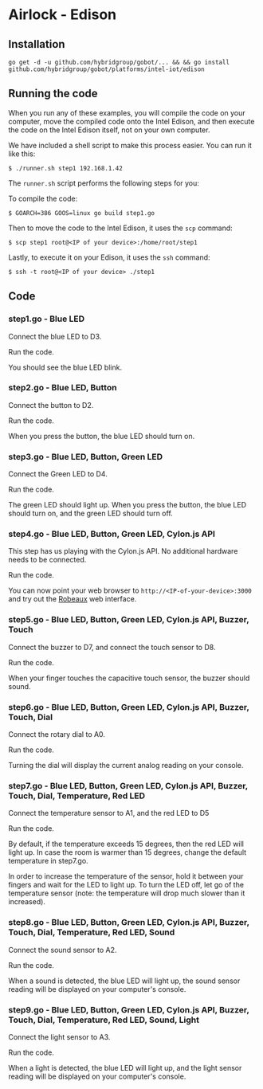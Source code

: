 # Airlock - Edison

## Installation

```
go get -d -u github.com/hybridgroup/gobot/... && && go install github.com/hybridgroup/gobot/platforms/intel-iot/edison
```

## Running the code
When you run any of these examples, you will compile the code on your computer, move the compiled code onto the Intel Edison, and then execute the code on the Intel Edison itself, not on your own computer.

We have included a shell script to make this process easier. You can run it like this:

```
$ ./runner.sh step1 192.168.1.42
```

The `runner.sh` script performs the following steps for you:

To compile the code:

```
$ GOARCH=386 GOOS=linux go build step1.go
```

Then to move the code to the Intel Edison, it uses the `scp` command:

```
$ scp step1 root@<IP of your device>:/home/root/step1
```

Lastly, to execute it on your Edison, it uses the `ssh` command:

```
$ ssh -t root@<IP of your device> ./step1
```

## Code

### step1.go - Blue LED

Connect the blue LED to D3.

Run the code.

You should see the blue LED blink.

### step2.go - Blue LED, Button

Connect the button to D2.

Run the code.

When you press the button, the blue LED should turn on.

### step3.go - Blue LED, Button, Green LED

Connect the Green LED to D4.

Run the code.

The green LED should light up. When you press the button, the blue LED should turn on, and the green LED should turn off.

### step4.go - Blue LED, Button, Green LED, Cylon.js API

This step has us playing with the Cylon.js API. No additional hardware needs to be connected.

Run the code.

You can now point your web browser to `http://<IP-of-your-device>:3000` and try out the [Robeaux](https://github.com/hybridgroup/robeaux) web interface.

### step5.go - Blue LED, Button, Green LED, Cylon.js API, Buzzer, Touch

Connect the buzzer to D7, and connect the touch sensor to D8.

Run the code.

When your finger touches the capacitive touch sensor, the buzzer should sound.

### step6.go - Blue LED, Button, Green LED, Cylon.js API, Buzzer, Touch, Dial

Connect the rotary dial to A0.

Run the code.

Turning the dial will display the current analog reading on your console.

### step7.go - Blue LED, Button, Green LED, Cylon.js API, Buzzer, Touch, Dial, Temperature, Red LED

Connect the temperature sensor to A1, and the red LED to D5

Run the code.

By default, if the temperature exceeds 15 degrees, then the red LED will light up.
In case the room is warmer than 15 degrees, change the default temperature in step7.go.

In order to increase the temperature of the sensor, hold it between your fingers and wait for the LED to light up.
To turn the LED off, let go of the temperature sensor (note: the temperature will drop much slower than it increased).

### step8.go - Blue LED, Button, Green LED, Cylon.js API, Buzzer, Touch, Dial, Temperature, Red LED, Sound

Connect the sound sensor to A2.

Run the code.

When a sound is detected, the blue LED will light up, the sound sensor reading will be displayed on your computer's console.

### step9.go - Blue LED, Button, Green LED, Cylon.js API, Buzzer, Touch, Dial, Temperature, Red LED, Sound, Light

Connect the light sensor to A3.

Run the code.

When a light is detected, the blue LED will light up, and the light sensor reading will be displayed on your computer's console.
